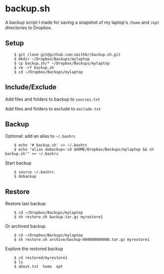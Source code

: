 # backup.sh

A backup script I made for saving a snapshot of my laptop's `/home` and `/opt` directories to Dropbox.

## Setup

		$ git clone git@github.com:smithbr/backup.sh.git
		$ mkdir ~/Dropbox/Backups/mylaptop
		$ cp backup.sh/* ~/Dropbox/Backups/mylaptop
		$ rm -rf backup.sh
		$ cd ~/Dropbox/Backups/mylaptop

## Include/Exclude

Add files and folders to backup to `sources.txt`

Add files and folders to exclude to `exclude.txt`

## Backup

Optional: add an alias to `~/.bashrc`

		$ echo '# backup.sh' >> ~/.bashrc
		$ echo "alias dobackup='cd $HOME/Dropbox/Backups/mylaptop && sh backup.sh'" >> ~/.bashrc

Start backup

		$ source ~/.bashrc
		$ dobackup

## Restore

Restore last backup

		$ cd ~/Dropbox/Backups/mylaptop
		$ sh restore.sh backup.tar.gz myrestore1
		
Or archived backup

		$ cd ~/Dropbox/Backups/mylaptop
		$ sh restore.sh archive/backup-000000000000.tar.gz myrestore1

Explore the restored backup

		$ cd restored/myrestore1
		$ ls
		$ about.txt  home  opt
